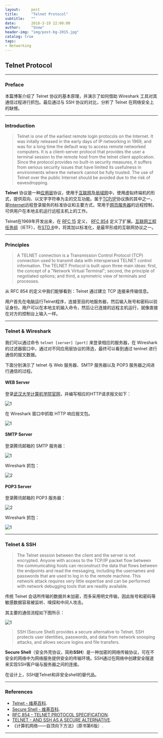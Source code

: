 ```yaml
---
layout:     post
title:      "Telnet Protocol"
subtitle:   ""
date:       2018-3-19 22:00:00
author:     "Snow"
header-img: "img/post-bg-2015.jpg"
catalog: true
tags:
- Networking
---
```


## Telnet Protocol

---

### Preface

本篇博客介绍了 Telnet 协议的基本原理，并演示了如何借助 Wireshark 工具对其通信过程进行抓包。最后通过与 SSH 协议的对比，分析了 Telnet 在网络安全上的缺憾。

---

### Introduction

> Telnet is one of the earliest remote login protocols on the Internet. It was initally released in the early days of IP networking in 1969, and was for a long time the default way to access remote networked computers. It is a client-server protocol that provides the user a terminal session to the remote host from the telnet client application. Since the protocol provides no built-in security measures, it suffers from serious security issues that have limited its usefulness in environments where the network cannot be fully trusted. The use of Telnet over the public Internet should be avoided due to the risk of eavesdropping.

**Telnet** 协议是一种[应用层](https://zh.wikipedia.org/wiki/%E5%BA%94%E7%94%A8%E5%B1%82)协议，使用于[互联网](https://zh.wikipedia.org/wiki/%E7%B6%B2%E9%9A%9B%E7%B6%B2%E8%B7%AF)及[局域网](https://zh.wikipedia.org/wiki/%E5%B1%80%E5%9F%9F%E7%BD%91)中，使用虚拟终端机的形式，提供双向、以文字字符串为主的交互功能。属于[TCP/IP](https://zh.wikipedia.org/wiki/TCP/IP)协议族的其中之一，是[Internet](https://zh.wikipedia.org/wiki/Internet)远程登录服务的标准协议和主要方式，常用于[网页服务器](https://zh.wikipedia.org/wiki/%E7%B6%B2%E9%A0%81%E4%BC%BA%E6%9C%8D%E5%99%A8)的远程控制，可供用户在本地主机运行远程主机上的工作。

Telnet在1969年开发出来，在 [RFC 15](https://tools.ietf.org/html/rfc15) 定义， [RFC 854](https://tools.ietf.org/html/rfc854) 定义了扩展。[互联网工程任务组](https://zh.wikipedia.org/wiki/%E4%BA%92%E8%81%94%E7%BD%91%E5%B7%A5%E7%A8%8B%E4%BB%BB%E5%8A%A1%E7%BB%84)（IETF），在[STD 8](https://zh.wikipedia.org/w/index.php?title=STD_8&action=edit&redlink=1)中，将其加以标准化，是最早形成的互联网协议之一。

---

### Principles

> A TELNET connection is a Transmission Control Protocol (TCP) connection used to transmit data with interspersed TELNET control information. The TELNET Protocol is built upon three main ideas:  first, the concept of a "Network Virtual Terminal"; second, the principle of negotiated options; and third, a symmetric view of terminals and processes.

从 RFC 854 的定义中我们能够看到：Telnet 通过建立 TCP 连接来传输信息。

用户首先在电脑运行Telnet程序，连接至目的地服务器，然后输入账号和密码以验证身份。用户可以在本地主机输入命令，然后让已连接的远程主机运行，就像直接在对方的控制台上输入一样。

---

### Telnet & Wireshark

我们可以通过命令 `telnet [server] [port]` 来登录相应的服务器，在 Wireshark 的过滤器窗口中，通过对不同应用层协议的筛选，最终可以看到通过 tenlnet 进行通信的报文数据。

下面分别演示了 telnet 与 Web 服务器、SMTP 服务器以及 POP3 服务器之间进行通信的过程。

#### WEB Server

登录[武汉大学计算机学院官网](http://cs.whu.edu.cn/index.html)，并编写相应的HTTP请求报文如下：

![1](https://raw.githubusercontent.com/RMSnow/CN-Notes/master/homework/Wireshark/telnet-web.png)

在 Wireshark 窗口中抓取 HTTP 响应报文包。

![1](https://raw.githubusercontent.com/RMSnow/CN-Notes/master/homework/Wireshark/telnet-wireshark-response.png)

#### SMTP Server

登录腾讯邮箱的 SMTP 服务器：

![1](https://raw.githubusercontent.com/RMSnow/CN-Notes/master/homework/Wireshark/telnet-smtp-cmd.png)

Wireshark 抓包：

![2](https://raw.githubusercontent.com/RMSnow/CN-Notes/master/homework/Wireshark/telnet-smtp-datagram.png)

#### POP3 Server

登录腾讯邮箱的 POP3 服务器：

![2](https://raw.githubusercontent.com/RMSnow/CN-Notes/master/homework/Wireshark/telnet-pop-cmd.png)

Wireshark 抓包：

![1](https://raw.githubusercontent.com/RMSnow/CN-Notes/master/homework/Wireshark/telnet-pop-datagram.png)

---

### Telnet & SSH

> The Telnet session between the client and the server is not encrypted. Anyone with access to the TCP/IP packet flow between the communicating hosts can reconstruct the data that flows between the endpoints and read the messaging, including the usernames and passwords that are used to log in to the remote machine. This network attack requires very little expertise and can be performed with network debugging tools that are readily available.

传统 Telnet 会话所传输的数据并未加密，而多采用明文传输，因此账号和密码等敏感数据容易被监听、嗅探和中间人攻击。

其主要的通信流程如下图所示：

![1](https://www.ssh.com/s/telnet-is-not-secure-600x375-isRltzeE.png)



> SSH (Secure Shell) provides a secure alternative to Telnet. SSH protects user identities, passwords, and data from network snooping attacks, and allows secure logins and file transfers.

**Secure Shell**（安全外壳协议，简称**SSH**）是一种加密的网络传输协议，可在不安全的网络中为网络服务提供安全的传输环境。SSH通过在网络中创建安全隧道来实现SSH客户端与服务器之间的连接。

在设计上，SSH是Telnet和非安全shell的替代品。

---

### References

- [Telnet - 维基百科](https://zh.wikipedia.org/wiki/Telnet).
- [Secure Shell - 维基百科](https://zh.wikipedia.org/wiki/Secure_Shell).
- [RFC 854 - TELNET PROTOCOL SPECIFICATION](https://tools.ietf.org/html/rfc854).
- [TELNET - AND SSH AS A SECURE ALTERNATIVE](https://www.ssh.com/ssh/telnet).
- 《计算机网络——自顶向下方法》（原书第6版）.

---